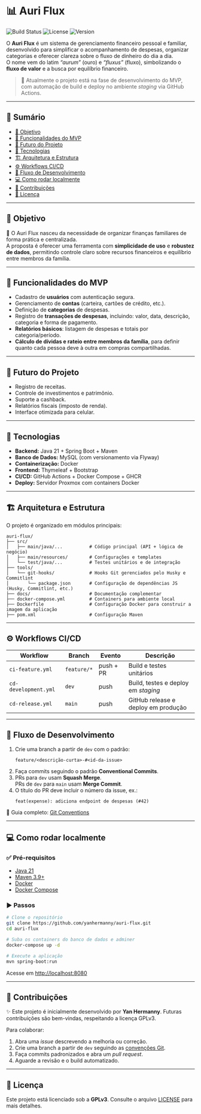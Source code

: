 # 📊 Auri Flux

![Build Status](https://github.com/yanhermanny/auri-flux/actions/workflows/main.yml/badge.svg) ![License](https://img.shields.io/github/license/yanhermanny/auri-flux) ![Version](https://img.shields.io/github/v/tag/yanhermanny/auri-flux)

O **Auri Flux** é um sistema de gerenciamento financeiro pessoal e familiar, desenvolvido para simplificar o acompanhamento de despesas, organizar categorias e oferecer clareza sobre o fluxo de dinheiro do dia a dia.  
O nome vem do latim *“aurum”* (ouro) e *“fluxus”* (fluxo), simbolizando o **fluxo de valor** e a busca por equilíbrio financeiro.

> 🧪 Atualmente o projeto está na fase de desenvolvimento do MVP, com automação de build e deploy no ambiente *staging* via GitHub Actions.

---

## 📑 Sumário

* [🎯 Objetivo](#-objetivo)
* [🚀 Funcionalidades do MVP](#-funcionalidades-do-mvp)
* [🔮 Futuro do Projeto](#-futuro-do-projeto)
* [🧩 Tecnologias](#-tecnologias)
* [🏗️ Arquitetura e Estrutura](#️-arquitetura-e-estrutura)
* [⚙️ Workflows CI/CD](#️-workflows-cicd)
* [🔄 Fluxo de Desenvolvimento](#-fluxo-de-desenvolvimento)
* [💻 Como rodar localmente](#-como-rodar-localmente)
* [🤝 Contribuições](#-contribuições)
* [📄 Licença](#-licença)

---

## 🎯 Objetivo

📌 O Auri Flux nasceu da necessidade de organizar finanças familiares de forma prática e centralizada.  
A proposta é oferecer uma ferramenta com **simplicidade de uso** e **robustez de dados**, permitindo controle claro sobre recursos financeiros e equilíbrio entre membros da família.

---

## 🚀 Funcionalidades do MVP
* Cadastro de **usuários** com autenticação segura.
* Gerenciamento de **contas** (carteira, cartões de crédito, etc.).
* Definição de **categorias** de despesas.
* Registro de **transações de despesas**, incluindo: valor, data, descrição, categoria e forma de pagamento.
* **Relatórios básicos**: listagem de despesas e totais por categoria/período.
* **Cálculo de dívidas e rateio entre membros da família**, para definir quanto cada pessoa deve à outra em compras compartilhadas.

---

## 🔮 Futuro do Projeto
* Registro de receitas.
* Controle de investimentos e patrimônio.
* Suporte a cashback.
* Relatórios fiscais (imposto de renda).
* Interface otimizada para celular.

---

## 🧩 Tecnologias
* **Backend:** Java 21 + Spring Boot + Maven  
* **Banco de Dados:** MySQL (com versionamento via Flyway)  
* **Containerização:** Docker  
* **Frontend:** Thymeleaf + Bootstrap  
* **CI/CD:** GitHub Actions + Docker Compose + GHCR  
* **Deploy:** Servidor Proxmox com containers Docker

---

## 🏗️ Arquitetura e Estrutura
O projeto é organizado em módulos principais:
```text
auri-flux/
├── src/
│   ├── main/java/...          # Código principal (API + lógica de negócio)
│   ├── main/resources/        # Configurações e templates
│   └── test/java/...          # Testes unitários e de integração
├── tools/
│   └── git-hooks/             # Hooks Git gerenciados pelo Husky e Commitlint
│       └── package.json       # Configuração de dependências JS (Husky, Commitlint, etc.)
├── docs/                      # Documentação complementar
├── docker-compose.yml         # Containers para ambiente local
├── Dockerfile                 # Configuração Docker para construir a imagem da aplicação
├── pom.xml                    # Configuração Maven
```

---

## ⚙️ Workflows CI/CD

| Workflow             | Branch      | Evento    | Descrição                           |
| -------------------- | ----------- | --------- | ----------------------------------- |
| `ci-feature.yml`     | `feature/*` | push + PR | Build e testes unitários            |
| `cd-development.yml` | `dev`       | push      | Build, testes e deploy em *staging* |
| `cd-release.yml`     | `main`      | push      | GitHub release e deploy em produção |

---

## 🔄 Fluxo de Desenvolvimento
1. Crie uma branch a partir de `dev` com o padrão:
   ```text
   feature/<descrição-curta>-#<id-da-issue>
   ```
2. Faça commits seguindo o padrão **Conventional Commits**.
3. PRs para `dev` usam **Squash Merge**.  
   PRs de `dev` para `main` usam **Merge Commit**.
4. O título do PR deve incluir o número da issue, ex.:
   ```text
   feat(expense): adiciona endpoint de despesas (#42)
   ```

📘 Guia completo: [Git Conventions](docs/git-conventions.md)

---

## 💻 Como rodar localmente

### ✅ Pré-requisitos
* [Java 21](https://www.oracle.com/br/java/technologies/downloads/#java21)
* [Maven 3.9+](https://maven.apache.org/download.cgi)
* [Docker](https://docs.docker.com/get-docker/)
* [Docker Compose](https://docs.docker.com/compose/)

### ▶️ Passos
```bash
# Clone o repositório
git clone https://github.com/yanhermanny/auri-flux.git
cd auri-flux

# Suba os containers do banco de dados e adminer
docker-compose up -d

# Execute a aplicação
mvn spring-boot:run
```

Acesse em [http://localhost:8080](http://localhost:8080)

---

## 🤝 Contribuições
✨ Este projeto é inicialmente desenvolvido por **Yan Hermanny**. Futuras contribuições são bem-vindas, respeitando a licença GPLv3.

Para colaborar:
1. Abra uma *issue* descrevendo a melhoria ou correção.
2. Crie uma branch a partir de `dev` seguindo as [convenções Git](docs/git-conventions.md).
3. Faça commits padronizados e abra um *pull request*.
4. Aguarde a revisão e o build automatizado.

---

## 📄 Licença

Este projeto está licenciado sob a **GPLv3**.
Consulte o arquivo [LICENSE](LICENSE) para mais detalhes.
